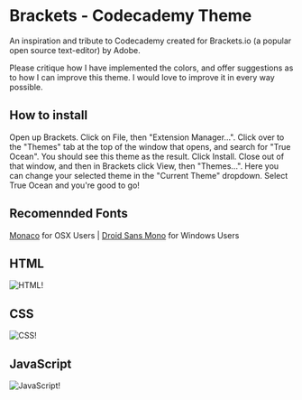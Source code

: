 # Brackets - Codecademy Theme

An inspiration and tribute to Codecademy created for Brackets.io (a popular open source text-editor) by Adobe.

Please critique how I have implemented the colors, and offer suggestions as to how I can improve this theme. I would love to improve it in every way possible.

## How to install

Open up Brackets. Click on File, then "Extension Manager...". Click over to the "Themes" tab at the top of the window that opens, and search for "True Ocean". You should see this theme as the result. Click Install. Close out of that window, and then in Brackets click View, then "Themes...". Here you can change your selected theme in the "Current Theme" dropdown. Select True Ocean and you're good to go!

## Recomennded Fonts
[Monaco](https://github.com/todylu/monaco.ttf) for OSX Users | [Droid Sans Mono](http://damieng.com/blog/2007/11/14/droid-font-family-courtesy-of-google-ascender) for Windows Users

## HTML
![HTML!](https://github.com/unsyllable/brackets-codecademy-theme/blob/master/screenshots/codecademy-theme-html.png)

## CSS
![CSS!](https://github.com/unsyllable/brackets-codecademy-theme/blob/master/screenshots/codecademy-theme-css.png)

## JavaScript
![JavaScript!](https://github.com/unsyllable/brackets-codecademy-theme/blob/master/screenshots/codecademy-theme-js.png)
